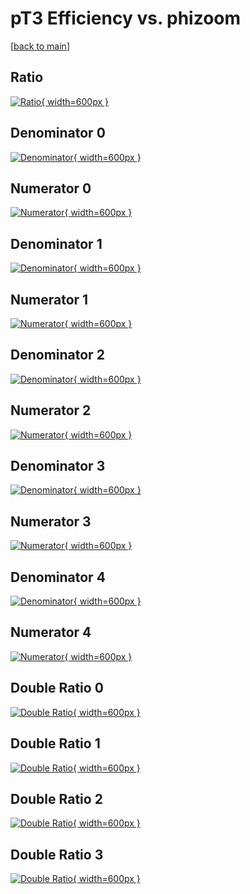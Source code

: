 # pT3 Efficiency vs. phizoom

[[back to main](./)]



## Ratio

[![Ratio](../mtv/var/pT3_base_321_1_eff_phizoom.png){ width=600px }](../mtv/var/pT3_base_321_1_eff_phizoom.pdf)

## Denominator 0

[![Denominator](../mtv/den/pT3_base_321_1_eff_phizoom_den0.png){ width=600px }](../mtv/den/pT3_base_321_1_eff_phizoom_den0.pdf)

## Numerator 0

[![Numerator](../mtv/num/pT3_base_321_1_eff_phizoom_num0.png){ width=600px }](../mtv/num/pT3_base_321_1_eff_phizoom_num0.pdf)

## Denominator 1

[![Denominator](../mtv/den/pT3_base_321_1_eff_phizoom_den1.png){ width=600px }](../mtv/den/pT3_base_321_1_eff_phizoom_den1.pdf)

## Numerator 1

[![Numerator](../mtv/num/pT3_base_321_1_eff_phizoom_num1.png){ width=600px }](../mtv/num/pT3_base_321_1_eff_phizoom_num1.pdf)

## Denominator 2

[![Denominator](../mtv/den/pT3_base_321_1_eff_phizoom_den2.png){ width=600px }](../mtv/den/pT3_base_321_1_eff_phizoom_den2.pdf)

## Numerator 2

[![Numerator](../mtv/num/pT3_base_321_1_eff_phizoom_num2.png){ width=600px }](../mtv/num/pT3_base_321_1_eff_phizoom_num2.pdf)

## Denominator 3

[![Denominator](../mtv/den/pT3_base_321_1_eff_phizoom_den3.png){ width=600px }](../mtv/den/pT3_base_321_1_eff_phizoom_den3.pdf)

## Numerator 3

[![Numerator](../mtv/num/pT3_base_321_1_eff_phizoom_num3.png){ width=600px }](../mtv/num/pT3_base_321_1_eff_phizoom_num3.pdf)

## Denominator 4

[![Denominator](../mtv/den/pT3_base_321_1_eff_phizoom_den4.png){ width=600px }](../mtv/den/pT3_base_321_1_eff_phizoom_den4.pdf)

## Numerator 4

[![Numerator](../mtv/num/pT3_base_321_1_eff_phizoom_num4.png){ width=600px }](../mtv/num/pT3_base_321_1_eff_phizoom_num4.pdf)

## Double Ratio 0

[![Double Ratio](../mtv/ratio/pT3_base_321_1_eff_phizoom_ratio0.png){ width=600px }](../mtv/ratio/pT3_base_321_1_eff_phizoom_ratio0.pdf)

## Double Ratio 1

[![Double Ratio](../mtv/ratio/pT3_base_321_1_eff_phizoom_ratio1.png){ width=600px }](../mtv/ratio/pT3_base_321_1_eff_phizoom_ratio1.pdf)

## Double Ratio 2

[![Double Ratio](../mtv/ratio/pT3_base_321_1_eff_phizoom_ratio2.png){ width=600px }](../mtv/ratio/pT3_base_321_1_eff_phizoom_ratio2.pdf)

## Double Ratio 3

[![Double Ratio](../mtv/ratio/pT3_base_321_1_eff_phizoom_ratio3.png){ width=600px }](../mtv/ratio/pT3_base_321_1_eff_phizoom_ratio3.pdf)


